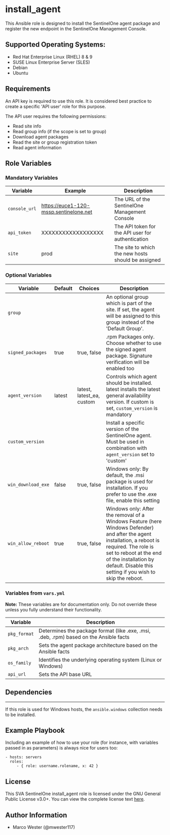 install_agent
=========

This Ansible role is designed to install the SentinelOne agent package and register the new endpoint in the SentinelOne Management Console.

## Supported Operating Systems:
- Red Hat Enterprise Linux (RHEL) 8 & 9
- SUSE Linux Enterprise Server (SLES)
- Debian
- Ubuntu

Requirements
------------

An API key is required to use this role. It is considered best practice to create a specific 'API user' role for this purpose.

The API user requires the following permissions:
- Read site info
- Read group info (if the scope is set to group)
- Download agent packages
- Read the site or group registration token
- Read agent information

Role Variables
--------------

### Mandatory Variables

| Variable | Example | Description |
| --- | --- | --- |
| `console_url` | https://euce1-120-mssp.sentinelone.net | The URL of the SentinelOne Management Console |
| `api_token` | XXXXXXXXXXXXXXXXXX | The API token for the API user for authentication |
| `site` | prod | The site to which the new hosts should be assigned |

### Optional Variables

| Variable | Default | Choices | Description |
| --- | --- | --- | --- |
| `group` | | | An optional group which is part of the site. If set, the agent will be assigned to this group instead of the 'Default Group'. |
| `signed_packages` | true | true, false |.rpm Packages only. Choose whether to use the signed agent package. Signature verification will be enabled too |
| `agent_version` | latest | latest, latest_ea, custom | Controls which agent should be installed. latest installs the latest general availability version. If custom is set, `custom_version` is mandatory |
| `custom_version` | | | Install a specific version of the SentinelOne agent. Must be used in combination with `agent_version` set to 'custom' |
| `win_download_exe` | false | true, false | Windows only: By default, the .msi package is used for installation. If you prefer to use the .exe file, enable this setting |
| `win_allow_reboot` | true | true, false | Windows only: After the removal of a Windows Feature (here Windows Defender) and after the agent installation, a reboot is required. The role is set to reboot at the end of the installation by default. Disable this setting if you wish to skip the reboot. |

### Variables from `vars.yml`

**Note:** These variables are for documentation only. Do not override these unless you fully understand their functionality.

| Variable | Description |
| --- | --- |
| `pkg_format` | Determines the package format (like .exe, .msi, .deb, .rpm) based on the Ansible facts |
| `pkg_arch` | Sets the agent package architecture based on the Ansible facts |
| `os_family` | Identifies the underlying operating system (Linux or Windows) |
| `api_url` | Sets the API base URL |

## Dependencies
------------

If this role is used for Windows hosts, the `ansible.windows` collection needs to be installed.

Example Playbook
----------------

Including an example of how to use your role (for instance, with variables passed in as parameters) is always nice for users too:

    - hosts: servers
      roles:
         - { role: username.rolename, x: 42 }

License
-------

This SVA SentinelOne install_agent role is licensed under the GNU General Public License v3.0+. You can view the complete license text [here](../../LICENSE).

Author Information
------------------

 - Marco Wester (@mwester117)
